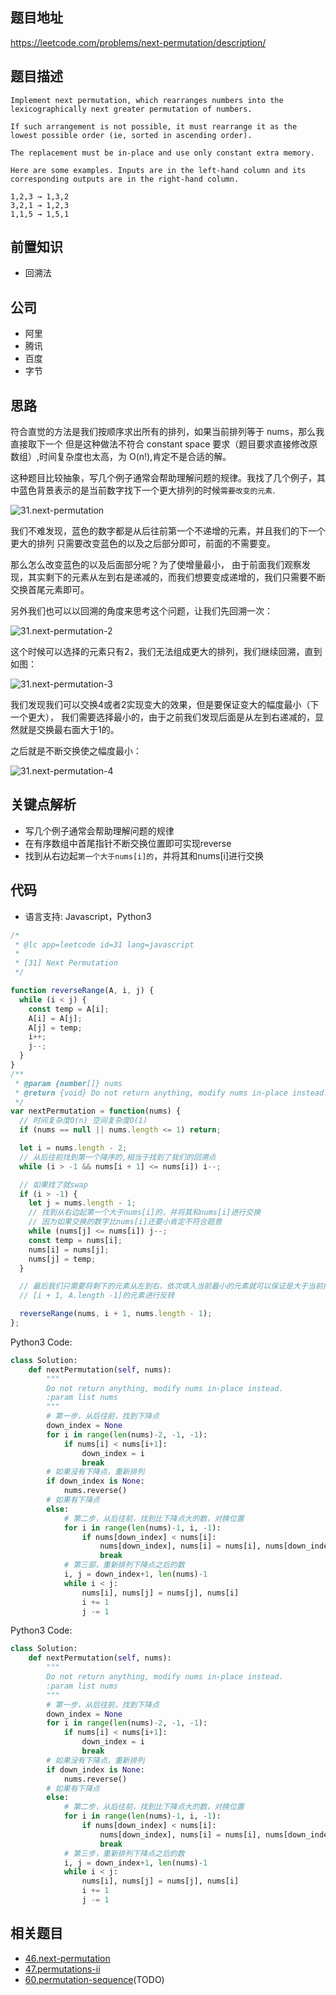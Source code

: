 ## 题目地址

https://leetcode.com/problems/next-permutation/description/

## 题目描述

```
Implement next permutation, which rearranges numbers into the lexicographically next greater permutation of numbers.

If such arrangement is not possible, it must rearrange it as the lowest possible order (ie, sorted in ascending order).

The replacement must be in-place and use only constant extra memory.

Here are some examples. Inputs are in the left-hand column and its corresponding outputs are in the right-hand column.

1,2,3 → 1,3,2
3,2,1 → 1,2,3
1,1,5 → 1,5,1

```

## 前置知识

- 回溯法

## 公司

- 阿里
- 腾讯
- 百度
- 字节

## 思路

符合直觉的方法是我们按顺序求出所有的排列，如果当前排列等于 nums，那么我直接取下一个
但是这种做法不符合 constant space 要求（题目要求直接修改原数组）,时间复杂度也太高，为 O(n!),肯定不是合适的解。

这种题目比较抽象，写几个例子通常会帮助理解问题的规律。我找了几个例子，其中蓝色背景表示的是当前数字找下一个更大排列的时候`需要改变的元素`.

![31.next-permutation](https://tva1.sinaimg.cn/large/007S8ZIlly1ghlu4t2qbfj30cx0703yw.jpg)

我们不难发现，蓝色的数字都是从后往前第一个不递增的元素，并且我们的下一个更大的排列
只需要改变蓝色的以及之后部分即可，前面的不需要变。

那么怎么改变蓝色的以及后面部分呢？为了使增量最小，
由于前面我们观察发现，其实剩下的元素从左到右是递减的，而我们想要变成递增的，我们只需要不断交换首尾元素即可。


另外我们也可以以回溯的角度来思考这个问题，让我们先回溯一次：

![31.next-permutation-2](https://tva1.sinaimg.cn/large/007S8ZIlly1ghlu4tmf9vj30d204r74f.jpg)

这个时候可以选择的元素只有2，我们无法组成更大的排列，我们继续回溯，直到如图：

![31.next-permutation-3](https://tva1.sinaimg.cn/large/007S8ZIlly1ghlu4ukjgej30go07imxq.jpg)

我们发现我们可以交换4或者2实现变大的效果，但是要保证变大的幅度最小（下一个更大），
我们需要选择最小的，由于之前我们发现后面是从左到右递减的，显然就是交换最右面大于1的。

之后就是不断交换使之幅度最小：

![31.next-permutation-4](https://tva1.sinaimg.cn/large/007S8ZIlly1ghlu4vhrisj30h00cmwfn.jpg)

## 关键点解析
- 写几个例子通常会帮助理解问题的规律 
- 在有序数组中首尾指针不断交换位置即可实现reverse 
- 找到从右边起`第一个大于nums[i]的`，并将其和nums[i]进行交换
## 代码

* 语言支持: Javascript，Python3

```js
/*
 * @lc app=leetcode id=31 lang=javascript
 *
 * [31] Next Permutation
 */

function reverseRange(A, i, j) {
  while (i < j) {
    const temp = A[i];
    A[i] = A[j];
    A[j] = temp;
    i++;
    j--;
  }
}
/**
 * @param {number[]} nums
 * @return {void} Do not return anything, modify nums in-place instead.
 */
var nextPermutation = function(nums) {
  // 时间复杂度O(n) 空间复杂度O(1)
  if (nums == null || nums.length <= 1) return;

  let i = nums.length - 2;
  // 从后往前找到第一个降序的,相当于找到了我们的回溯点
  while (i > -1 && nums[i + 1] <= nums[i]) i--;

  // 如果找了就swap
  if (i > -1) {
    let j = nums.length - 1;
    // 找到从右边起第一个大于nums[i]的，并将其和nums[i]进行交换
    // 因为如果交换的数字比nums[i]还要小肯定不符合题意
    while (nums[j] <= nums[i]) j--;
    const temp = nums[i];
    nums[i] = nums[j];
    nums[j] = temp;
  }

  // 最后我们只需要将剩下的元素从左到右，依次填入当前最小的元素就可以保证是大于当前排列的最小值了
  // [i + 1, A.length -1]的元素进行反转

  reverseRange(nums, i + 1, nums.length - 1);
};
```
Python3 Code:
```python
class Solution:
    def nextPermutation(self, nums):
        """
        Do not return anything, modify nums in-place instead.
        :param list nums
        """
        # 第一步，从后往前，找到下降点
        down_index = None
        for i in range(len(nums)-2, -1, -1):
            if nums[i] < nums[i+1]:
                down_index = i
                break
        # 如果没有下降点，重新排列
        if down_index is None:
            nums.reverse()
        # 如果有下降点
        else:
            # 第二步，从后往前，找到比下降点大的数，对换位置
            for i in range(len(nums)-1, i, -1):
                if nums[down_index] < nums[i]:
                    nums[down_index], nums[i] = nums[i], nums[down_index]
                    break
            # 第三部，重新排列下降点之后的数
            i, j = down_index+1, len(nums)-1
            while i < j:
                nums[i], nums[j] = nums[j], nums[i]
                i += 1
                j -= 1
```

Python3 Code:

```python
class Solution:
    def nextPermutation(self, nums):
        """
        Do not return anything, modify nums in-place instead.
        :param list nums
        """
        # 第一步，从后往前，找到下降点
        down_index = None
        for i in range(len(nums)-2, -1, -1):
            if nums[i] < nums[i+1]:
                down_index = i
                break
        # 如果没有下降点，重新排列
        if down_index is None:
            nums.reverse()
        # 如果有下降点
        else:
            # 第二步，从后往前，找到比下降点大的数，对换位置
            for i in range(len(nums)-1, i, -1):
                if nums[down_index] < nums[i]:
                    nums[down_index], nums[i] = nums[i], nums[down_index]
                    break
            # 第三步，重新排列下降点之后的数
            i, j = down_index+1, len(nums)-1
            while i < j:
                nums[i], nums[j] = nums[j], nums[i]
                i += 1
                j -= 1
```

## 相关题目

- [46.next-permutation](./46.next-permutation.md)
- [47.permutations-ii](./47.permutations-ii.md)
- [60.permutation-sequence](./60.permutation-sequence.md)(TODO)
